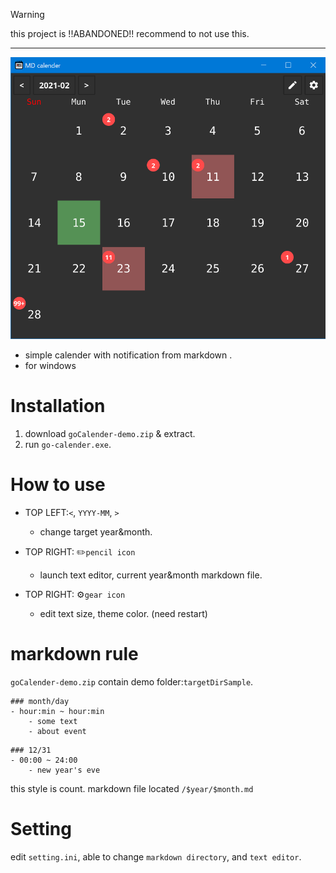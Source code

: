 > [!WARNING]  
> this project is !!ABANDONED!! recommend to not use this.


---

![](readme_usage/img/1.png)

- simple calender with notification from markdown .
- for windows

# Installation
1. download `goCalender-demo.zip` & extract.
2. run `go-calender.exe`.

# How to use
- TOP LEFT:`<`, `YYYY-MM`, `>`
  - change target year&month.

- TOP RIGHT: ✏️`pencil icon`
  - launch text editor, current year&month markdown file.

- TOP RIGHT: ⚙`gear icon`
  - edit text size, theme color. (need restart)

# markdown rule

`goCalender-demo.zip` contain demo folder:`targetDirSample`.

```
### month/day
- hour:min ~ hour:min
	- some text
    - about event
```
```
### 12/31
- 00:00 ~ 24:00
	- new year's eve
```

this style is count.
markdown file located `/$year/$month.md`

# Setting
edit `setting.ini`, able to change `markdown directory`, and `text editor`.
